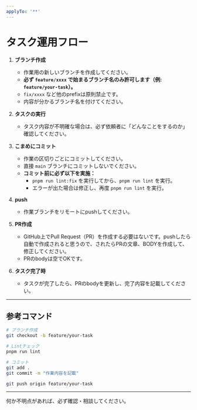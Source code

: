 ```yaml
---
applyTo: '**'
---
```


# タスク運用フロー

1. **ブランチ作成**
    - 作業用の新しいブランチを作成してください。
    - **必ず `feature/xxxx` で始まるブランチ名のみ許可します（例: `feature/your-task`）。**
    - `fix/xxxx` など他のprefixは原則禁止です。
    - 内容が分かるブランチ名を付けてください。

2. **タスクの実行**
    - タスク内容が不明確な場合は、必ず依頼者に「どんなことをするのか」確認してください。

3. **こまめにコミット**
    - 作業の区切りごとにコミットしてください。
    - 直接 `main` ブランチにコミットしないでください。
    - **コミット前に必ず以下を実施：**
        - `pnpm run lint:fix` を実行してから、`pnpm run lint` を実行。
        - エラーが出た場合は修正し、再度 `pnpm run lint` を実行。

4. **push**
    - 作業ブランチをリモートにpushしてください。

5. **PR作成**
    - GitHub上でPull Request（PR）を作成する必要はないです。pushしたら自動で作成されると思うので、されたらPRの文章、BODYを作成して、修正してください。
    - PRのbodyは空でOKです。

6. **タスク完了時**
    - タスクが完了したら、PRのbodyを更新し、完了内容を記載してください。

---

## 参考コマンド

```sh
# ブランチ作成
git checkout -b feature/your-task

# Lintチェック
pnpm run lint

# コミット
git add .
git commit -m "作業内容を記載"

git push origin feature/your-task
```

---

何か不明点があれば、必ず確認・相談してください。
